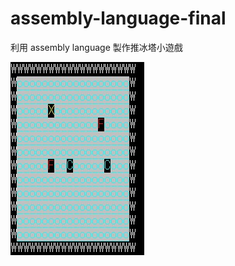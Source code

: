 # assembly-language-final
利用 assembly language 製作推冰塔小遊戲

![image](https://github.com/catherinechu1000/assembly-language-final/blob/master/11.jpg)



